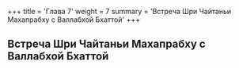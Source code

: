 +++
title = 'Глава 7'
weight = 7
summary = 'Встреча Шри Чайтаньи Махапрабху с Валлабхой Бхаттой'
+++
## Встреча Шри Чайтаньи Махапрабху с Валлабхой Бхаттой